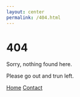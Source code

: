 ```yaml
---
layout: center
permalink: /404.html
---
```


# 404

Sorry, nothing found here.

Please go out and trun left.

<div class="mt3">
  <a href="{{ site.baseurl }}/" class="button button-blue button-big">Home</a>
  <a href="{{ site.baseurl }}/contact/" class="button button-blue button-big">Contact</a>
</div>
